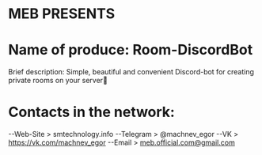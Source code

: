 # MEB PRESENTS

# Name of produce: Room-DiscordBot
Brief description: Simple, beautiful and convenient Discord-bot for creating private rooms on your server🚪

# Contacts in the network:
--Web-Site > smtechnology.info
--Telegram > @machnev_egor
--VK > https://vk.com/machnev_egor
--Email > meb.official.com@gmail.com
